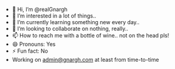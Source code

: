 - 👋 Hi, I’m @realGnargh
- 👀 I’m interested in a lot of things.. 
- 🌱 I’m currently learning something new every day.. 
- 💞️ I’m looking to collaborate on nothing, really.. 
- 📫 How to reach me with a bottle of wine.. not on the head pls! 
- 😄 Pronouns: Yes
- ⚡ Fun fact: No
- Working on [admin@gnargh.com](https://gnargh.is-aus.bayern/) at least from time-to-time

<!---
realGnargh/realGnargh is a ✨ special ✨ repository because its `README.md` (this file) appears on your GitHub profile.
You can click the Preview link to take a look at your changes.
--->

